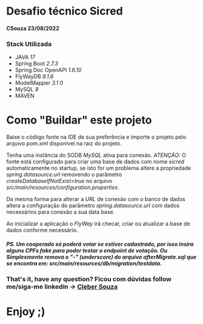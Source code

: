 # Desafio técnico Sicred

#### CSouza 23/08/2022

### Stack Utilizada

* JAVA *17*
* Spring Boot *2.7.3*
* Spring Doc OpenAPI *1.6.10*
* FlyWayDB *9.1.6*
* ModelMapper *3.1 0*
* MySQL *8*
* MAVEN

# Como "Buildar" este projeto
Baixe o códiigo fonte na IDE de sua preferência e importe o projeto pelo arquivo *pom.xml* disponível na raiz do projeto.

Tenha uma instância do SGDB *MySQL* ativa para conexão. *ATENÇÃO:* O fonte está configurado para criar uma base
de dados com nome *sicred* automaticamente no startup, se isto for um problema altere a propriedade *spring.datasource.url*
removendo o parâmetro *createDatabaseIfNotExist=true* no arquivo *src/main/resources/configuration.properties*.

Da mesma forma para alterar a *URL* de conexão com o banco de dados altera a configuração do parâmetro 
*spring.datasource.url* com dados necessários para conexão a sua data base.

Ao inicializar a aplicação o *FlyWay* irá checar, criar ou atualizar a base de dados conforme necessário.

##### PS. Um cooperado só poderá votar se estiver cadastrado, por isso insira alguns *CPFs* fake para poder testar o endpoint de votação. Ou Simplesmente remova o "-" (underscore) do arquivo afterMigrate.sql que se encontra em: *src/main/resources/db/migration/testdata*.

### That's it, have any question? Ficou com dúvidas follow me/siga-me linkedin ->  <a href="https://www.linkedin.com/in/ccs1201/">Cleber Souza<a/>


# Enjoy ;)
